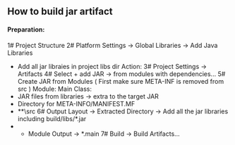 ## How to build jar artifact

#### Preparation:
1# Project Structure
2# Platform Settings -> Global Libraries -> Add Java Libraries
   * Add all jar libraies in project libs dir
Action:
3# Project Settings -> Artifacts
4# Select + add JAR -> from modules with dependencies...
5# Create JAR from Modules ( First make sure META-INF is removed from src )
   Module:
   Main Class:
   * JAR files from libraries -> extra to the target JAR
   * Directory for META-INFO/MANIFEST.MF
   * **\src
6# Output Layout -> Extracted Directory -> Add all the jar libraries including build/libs/*.jar
   * + Module Output  -> *.main
7# Build -> Build Artifacts...

